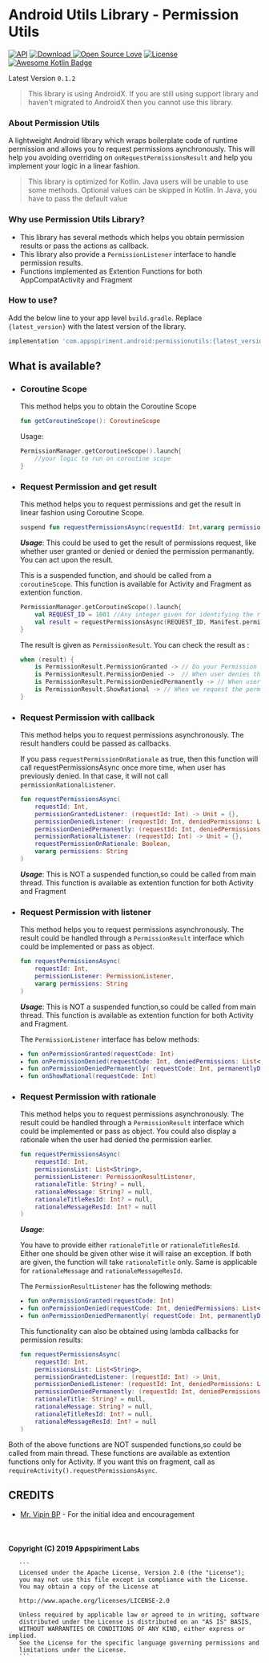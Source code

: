 # Android Utils Library - Permission Utils
[![API](https://img.shields.io/badge/API-17%2B-brightgreen.svg?style=flat)](https://android-arsenal.com/api?level=17)
[ ![Download](https://api.bintray.com/packages/appspiriment/android/AndroidUtils/images/download.svg?version=0.1.1) ](https://bintray.com/appspiriment/android/AndroidUtils/0.1.1/link)
[![Open Source Love](https://badges.frapsoft.com/os/v1/open-source.svg?v=102)](https://opensource.org/licenses/Apache-2.0)
[![License](https://img.shields.io/badge/license-Apache%202.0-blue.svg)](https://github.com/appspiriment/AndroidUtils/blob/master/LICENSE)
[![Awesome Kotlin Badge](https://kotlin.link/awesome-kotlin.svg)](https://github.com/KotlinBy/awesome-kotlin)


Latest Version `0.1.2`

> This library is using AndroidX. If you are still using support library and haven't migrated to AndroidX then you cannot use this library.

### About Permission Utils
A lightweight Android library which wraps boilerplate code of runtime permission and allows you to request permissions aynchronously. This will help you avoiding overriding on `onRequestPermissionsResult` and help you implement your logic in a linear fashion. 

> This library is optimized for Kotlin. Java users will be unable to use some methods. Optional values can be skipped in Kotlin. In Java, you have to pass the default value


### Why use Permission Utils Library?
* This library has several methods which helps you obtain permission results or pass the actions as callback. 
* This library also provide a `PermissionListener` interface to handle permission results.
* Functions implemented as Extention Functions for both AppCompatActivity and Fragment

### How to use?
   Add the below line to your app level `build.gradle`. Replace `{latest_version}` with the latest version of the library.

   ```gradle
   implementation 'com.appspiriment.android:permissionutils:{latest_version}'
```

## What is available?

* ###  Coroutine Scope
    This method helps you to obtain the Coroutine Scope 

    ```kotlin 
    fun getCoroutineScope(): CoroutineScope
    ```
     Usage:


    ```kotlin 
    PermissionManager.getCoroutineScope().launch{ 
        //your logic to run on coroutine scope
    }
    ```

* ###  Request Permission and get result
    This method helps you to request permissions and get the result in linear fashion using Coroutine Scope.  

    ```kotlin 
    suspend fun requestPermissionsAsync(requestId: Int,vararg permissions: String): PermissionResult
    ```

     ***Usage***:
    This could be used to get the result of permissions request, like whether user granted or denied or denied the permission permanantly. You can act upon the result.

    This is a suspended function, and should be called from a `coroutineScope`. This function is available for Activity and Fragment as extention function.

    ```kotlin
    PermissionManager.getCoroutineScope().launch{
        val REQUEST_ID = 1001 //Any integer given for identifying the request
        val result = requestPermissionsAsync(REQUEST_ID, Manifest.permission.ACCESS_COARSE_LOCATION, Manifest.permission.ACCESS_FINE_LOCATION)
    }
    ```
    The result is given as `PermissionResult`. You can check the result as :

    ```kotlin 
    when (result) {
        is PermissionResult.PermissionGranted -> // Do your Permission Granted Logic
        is PermissionResult.PermissionDenied ->  // When user denies the permission for first time
        is PermissionResult.PermissionDeniedPermanently -> // When user perss "Deny and never ask again"
        is PermissionResult.ShowRational -> // When we request the permission and user has denied it previously
    }    
    ```

* ###  Request Permission with callback
    This method helps you to request permissions asynchronously. The result handlers could be passed as callbacks.  

    If you pass `requestPermissionOnRationale` as true, then this function will call requestPermissionsAsync once more time, when user has previously denied. In that case, it will not call `permissionRationalListener`.

    ```kotlin 
    fun requestPermissionsAsync(
        requestId: Int,
        permissionGrantedListener: (requestId: Int) -> Unit = {},
        permissionDeniedListener: (requestId: Int, deniedPermissions: List<String>) -> Unit = { _, _ -> },
        permissionDeniedPermanently: (requestId: Int, deniedPermissions: List<String>) -> Unit = { _, _ -> },
        permissionRationalListener: (requestId: Int) -> Unit = {},
        requestPermissionOnRationale: Boolean,
        vararg permissions: String
    ) 
    ```

     ***Usage***:
    This is NOT a suspended function,so could be called from main thread. This function is available as extention function for both Activity and Fragment
  
* ###  Request Permission with listener
    This method helps you to request permissions asynchronously. The result could be handled through a `PermissionResult` interface which could be implemented or pass as object.

    ```kotlin 
    fun requestPermissionsAsync(
        requestId: Int,
        permissionListener: PermissionListener,
        vararg permissions: String
    ) 
    ```

     ***Usage***:
    This is NOT a suspended function,so could be called from main thread. This function is available as extention function for both Activity and Fragment.

    The `PermissionListener` interface has below methods:
    ```kotlin
    ▸ fun onPermissionGranted(requestCode: Int)
    ▸ fun onPermissionDenied(requestCode: Int, deniedPermissions: List<String>)
    ▸ fun onPermissionDeniedPermanently( requestCode: Int, permanentlyDeniedPermissions: List<String>)
    ▸ fun onShowRational(requestCode: Int)
    ``` 

* ###  Request Permission with rationale
    This method helps you to request permissions asynchronously. The result could be handled through a `PermissionResult` interface which could be implemented or pass as object. You could also display a rationale when the user had denied the permission earlier.

    ```kotlin 
    fun requestPermissionsAsync(
        requestId: Int,
        permissionsList: List<String>,
        permissionListener: PermissionResultListener,
        rationaleTitle: String? = null,
        rationaleMessage: String? = null,
        rationaleTitleResId: Int? = null,
        rationaleMessageResId: Int? = null
    )
    ```

     ***Usage***:
    
    You have to provide either `rationaleTitle` or `rationaleTitleResId`. Either one should be given other wise it will raise an exception. If both are given, the function will take `rationaleTitle` only. Same is applicable for `rationaleMessage` and `rationaleMessageResId`.

    The `PermissionResultListener` has the following methods:

    ```kotlin
    ▸ fun onPermissionGranted(requestCode: Int)
    ▸ fun onPermissionDenied(requestCode: Int, deniedPermissions: List<String>)
    ▸ fun onPermissionDeniedPermanently( requestCode: Int, permanentlyDeniedPermissions: List<String>)
    ```

    This functionality can also be obtained using lambda callbacks for permission results:

    
    ```kotlin
    fun requestPermissionsAsync(
        requestId: Int,
        permissionsList: List<String>,
        permissionGrantedListener: (requestId: Int) -> Unit,
        permissionDeniedListener: (requestId: Int, deniedPermissions: List<String>) -> Unit,
        permissionDeniedPermanently: (requestId: Int, deniedPermissions: List<String>) -> Unit,
        rationaleTitle: String? = null,
        rationaleMessage: String? = null,
        rationaleTitleResId: Int? = null,
        rationaleMessageResId: Int? = null
    )
    ```

Both of the above functions are NOT suspended functions,so could be called from main thread. These functions are available as extention functions only for Activity. If you want this on fragment, call as `requireActivity().requestPermissionsAsync`.

## CREDITS
* [Mr. Vipin BP](https://github.com/vipinbpkyr/Permission-Helper) - For the initial idea and encouragement

<br>

#### Copyright (C) 2019 Appspiriment Labs

       ```
       Licensed under the Apache License, Version 2.0 (the "License");
       you may not use this file except in compliance with the License.
       You may obtain a copy of the License at
       
       http://www.apache.org/licenses/LICENSE-2.0
       
       Unless required by applicable law or agreed to in writing, software
       distributed under the License is distributed on an "AS IS" BASIS,
       WITHOUT WARRANTIES OR CONDITIONS OF ANY KIND, either express or implied.
       See the License for the specific language governing permissions and
       limitations under the License.
       ```
